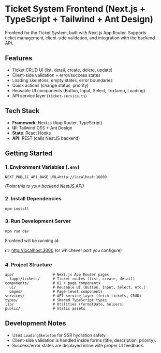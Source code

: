 # Ticket System Frontend (Next.js + TypeScript + Tailwind + Ant Design)

Frontend for the Ticket System, built with Next.js App Router.
Supports ticket management, client-side validation, and integration with the backend API.

## Features

- Ticket CRUD UI (list, detail, create, delete, update)
- Client-side validation + error/success states
- Loading skeletons, empty states, error boundaries
- Quick actions (change status, priority)
- Reusable UI components (Button, Input, Select, Textarea, Loading)
- API service layer (`ticket-service.ts`)

## Tech Stack

- **Framework**: Next.js (App Router, TypeScript)
- **UI**: Tailwind CSS + Ant Design
- **State**: React Hooks
- **API**: REST (calls NestJS backend)

## Getting Started

### 1. Environment Variables (`.env`)

```env
NEXT_PUBLIC_API_BASE_URL=http://localhost:10000
```

_(Point this to your backend NestJS API)_

### 2. Install Dependencies

```bash
npm install
```

### 3. Run Development Server

```bash
npm run dev
```

Frontend will be running at:

👉 [http://localhost:3000](http://localhost:3000) (or whichever port you configure)

### 4. Project Structure

```
app/                  # Next.js App Router pages
  (app)/tickets/      # Ticket routes (list, create, detail)
components/           # UI + page components
  ui/                 # Reusable UI (Button, Input, Select, etc.)
  pages/              # Page-level components
services/             # API service layer (fetch tickets, CRUD)
types/                # Shared TypeScript types
lib/                  # Utilities (formatDate, helpers)
public/               # Static assets
```

## Development Notes

- Uses `LoadingSkeleton` for SSR hydration safety.
- Client-side validation is handled inside forms (title, description, priority).
- Success/error states are displayed inline with proper UI feedback.
